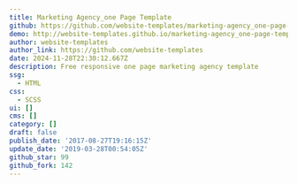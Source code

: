 ```yaml
---
title: Marketing Agency_one Page Template
github: https://github.com/website-templates/marketing-agency_one-page-template
demo: http://website-templates.github.io/marketing-agency_one-page-template
author: website-templates
author_link: https://github.com/website-templates
date: 2024-11-28T22:30:12.667Z
description: Free responsive one page marketing agency template
ssg:
  - HTML
css:
  - SCSS
ui: []
cms: []
category: []
draft: false
publish_date: '2017-08-27T19:16:15Z'
update_date: '2019-03-28T00:54:05Z'
github_star: 99
github_fork: 142
---
```

